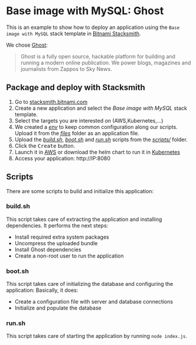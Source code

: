 # Base image with MySQL: Ghost

This is an example to show how to deploy an application using the `Base image with MySQL` stack template in [Bitnami Stacksmith](stacksmith.bitnami.com).

We chose [Ghost](https://ghost.org/):

> Ghost is a fully open source, hackable platform for building and running a modern online publication. We power blogs, magazines and journalists from Zappos to Sky News.

## Package and deploy with Stacksmith

1. Go to [stacksmith.bitnami.com](https://stacksmith.bitnami.com)
2. Create a new application and select the _Base image with MySQL_ stack template.
3. Select the targets you are interested on (AWS,Kubernetes,...)
4. We created a [_env_](files/env) to keep common configuration along our scripts. Upload it from the [_files_](files/) folder as an application file.
5. Upload the [_build.sh_](scripts/build.sh), [_boot.sh_](scripts/boot.sh) and [_run.sh_](scripts/run.sh) scripts from the [_scripts/_](scripts/) folder.
6. Click the <kbd>Create</kbd> button.
7. Launch it in [AWS](https://stacksmith.bitnami.com/support/quickstart-aws) or download the helm chart to run it in [Kubernetes](https://stacksmith.bitnami.com/support/quickstart-k8s)
8. Access your application: http://IP:8080

## Scripts

There are some scripts to build and initialize this application:

### build.sh

This script takes care of extracting the application and installing dependencies. It performs the next steps:

* Install required extra system packages
* Uncompress the uploaded bundle
* Install Ghost dependencies
* Create a non-root user to run the application

### boot.sh

This script takes care of initializing the database and configuring the application: Basically, it does:

* Create a configuration file with server and database connections
* Initialize and populate the database

### run.sh

This script takes care of starting the application by running `node index.js`.
